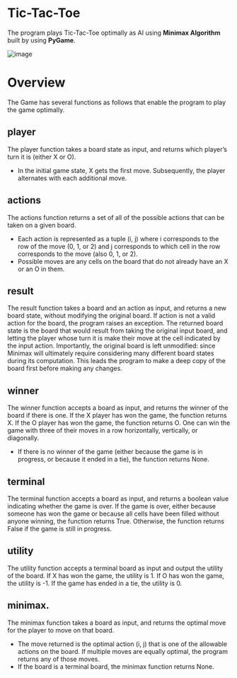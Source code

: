 # Tic-Tac-Toe

The program plays Tic-Tac-Toe optimally as AI using __Minimax Algorithm__ built by using __PyGame__.

![image](https://github.com/Thesadsatan/projects/assets/99989899/b821580e-e853-432a-8beb-f83020e63b14)


# Overview
The Game has several functions as follows that enable the program to play the game optimally.
## player

The player function takes a board state as input, and returns which player’s turn it is (either X or O).
* In the initial game state, X gets the first move. Subsequently, the player alternates with each additional move.
## actions

The actions function returns a set of all of the possible actions that can be taken on a given board.
* Each action is represented as a tuple (i, j) where i corresponds to the row of the move (0, 1, or 2) and j corresponds to which cell in the row corresponds to the move (also 0, 1, or 2).
* Possible moves are any cells on the board that do not already have an X or an O in them.
## result 

The result function takes a board and an action as input, and returns a new board state, without modifying the original board.
If action is not a valid action for the board, the program raises an exception.
The returned board state is the board that would result from taking the original input board, and letting the player whose turn it is make their move at the cell indicated by the input action.
Importantly, the original board is left unmodified: since Minimax will ultimately require considering many different board states during its computation. This leads the program to make a deep copy of the board first before making any changes.
## winner

The winner function accepts a board as input, and returns the winner of the board if there is one.
If the X player has won the game, the function returns X. If the O player has won the game, the function returns O.
One can win the game with three of their moves in a row horizontally, vertically, or diagonally.
* If there is no winner of the game (either because the game is in progress, or because it ended in a tie), the function returns None.
## terminal

The terminal function accepts a board as input, and returns a boolean value indicating whether the game is over.
If the game is over, either because someone has won the game or because all cells have been filled without anyone winning, the function returns True.
Otherwise, the function returns False if the game is still in progress.
## utility

The utility function accepts a terminal board as input and output the utility of the board.
If X has won the game, the utility is 1. If O has won the game, the utility is -1. If the game has ended in a tie, the utility is 0.
## minimax.

The minimax function takes a board as input, and returns the optimal move for the player to move on that board.
* The move returned is the optimal action (i, j) that is one of the allowable actions on the board. If multiple moves are equally optimal, the program returns any of those moves.
* If the board is a terminal board, the minimax function returns None.
